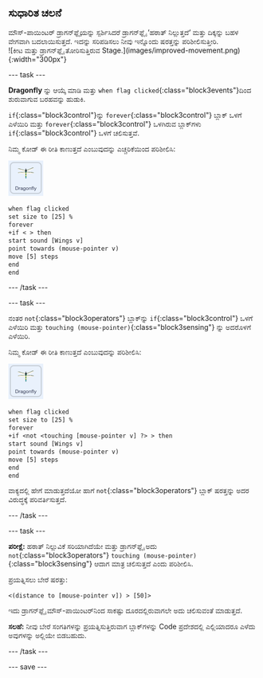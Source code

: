 ## ಸುಧಾರಿತ ಚಲನೆ

<div style="display: flex; flex-wrap: wrap">
<div style="flex-basis: 200px; flex-grow: 1; margin-right: 15px;">
ಮೌಸ್-ಪಾಯಿಂಟರ್‌ ಡ್ರಾಗನ್‌ಫ್ಲೈಯನ್ನು ಸ್ಪರ್ಶಿಸಿದರೆ ಡ್ರಾಗನ್‌ಫ್ಲೈ ʼಹಠಾತ್‌ ನಿಲ್ಲುತ್ತದೆʼ ಮತ್ತು ದಿಕ್ಕನ್ನು ಬಹಳ ವೇಗವಾಗಿ ಬದಲಾಯಿಸುತ್ತದೆ. ಇದನ್ನು ಸರಿಪಡಿಸಲು ನೀವು ಇನ್ನೊಂದು ಷರತ್ತನ್ನು ಪರಿಶೀಲಿಸುತ್ತೀರಿ.
</div>
<div>
![ಕೀಟ ಮತ್ತು ಡ್ರಾಗನ್‌ಫ್ಲೈ ತೋರಿಸುತ್ತಿರುವ Stage.](images/improved-movement.png){:width="300px"}
</div>
</div>

--- task ---

**Dragonfly** ನ್ನು ಆಯ್ಕೆ ಮಾಡಿ ಮತ್ತು `when flag clicked`{:class="block3events"}ದಿಂದ ಶುರುವಾಗುವ ಬರಹವನ್ನು ಹುಡುಕಿ.

`if`{:class="block3control"}ನ್ನು `forever`{:class="block3control"} ಬ್ಲಾಕ್‌ ಒಳಗೆ ಎಳೆಯಿರಿ ಮತ್ತು `forever`{:class="block3control"} ಒಳಗಿರುವ ಬ್ಲಾಕ್‌ಗಳು `if`{:class="block3control"} ಒಳಗೆ ಚಲಿಸುತ್ತವೆ.

ನಿಮ್ಮ ಕೋಡ್ ಈ ರೀತಿ ಕಾಣುತ್ತದೆ ಎಂಬುವುದನ್ನು ಎಚ್ಚರಿಕೆಯಿಂದ ಪರಿಶೀಲಿಸಿ:

![](images/dragonfly-icon.png)

```blocks3
when flag clicked
set size to [25] %
forever
+if < > then
start sound [Wings v]
point towards (mouse-pointer v)
move [5] steps
end
end
```
--- /task ---

--- task ---

ನಂತರ `not`{:class="block3operators"} ಬ್ಲಾಕ್‌ನ್ನು `if`{:class="block3control"} ಒಳಗೆ ಎಳೆಯಿರಿ ಮತ್ತು `touching (mouse-pointer)`{:class="block3sensing"} ನ್ನು ಅದರೊಳಗೆ ಎಳೆಯಿರಿ.

ನಿಮ್ಮ ಕೋಡ್ ಈ ರೀತಿ ಕಾಣುತ್ತದೆ ಎಂಬುವುದನ್ನು ಪರಿಶೀಲಿಸಿ:

![](images/dragonfly-icon.png)

```blocks3
when flag clicked
set size to [25] %
forever
+if <not <touching [mouse-pointer v] ?> > then
start sound [Wings v]
point towards (mouse-pointer v)
move [5] steps
end
end
```

ವಾಕ್ಯದಲ್ಲಿ ಹೇಗೆ ಮಾಡುತ್ತದೆಯೋ ಹಾಗೆ `not`{:class="block3operators"} ಬ್ಲಾಕ್‌ ಷರತ್ತನ್ನು ಅದರ ವಿರುದ್ಧಕ್ಕೆ ಪರಿವರ್ತಿಸುತ್ತದೆ.

--- /task ---

--- task ---

**ಪರೀಕ್ಷೆ:** ಹಠಾತ್ ನಿಲ್ಲುವಿಕೆ ಸರಿಯಾಗಿದೆಯೇ ಮತ್ತು ಡ್ರಾಗನ್‌ಫ್ಲೈ ಅದು `not`{:class="block3operators"} `touching (mouse-pointer)`{:class="block3sensing"} ಆದಾಗ ಮಾತ್ರ ಚಲಿಸುತ್ತದೆ ಎಂದು ಪರಿಶೀಲಿಸಿ.

ಪ್ರಯತ್ನಿಸಲು ಬೇರೆ ಷರತ್ತು:

```blocks3
<(distance to [mouse-pointer v]) > [50]>
```

ಇದು ಡ್ರಾಗನ್‌ಫ್ಲೈ ಮೌಸ್-ಪಾಯಿಂಟರ್‌ನಿಂದ ಸಾಕಷ್ಟು ದೂರದಲ್ಲಿರುವಾಗಲೇ ಅದು ಚಲಿಸುವಂತೆ ಮಾಡುತ್ತದೆ.

**ಸಲಹೆ:** ನೀವು ಬೇರೆ ಸಂಗತಿಗಳನ್ನು ಪ್ರಯತ್ನಿಸುತ್ತಿರುವಾಗ ಬ್ಲಾಕ್‌ಗಳನ್ನು Code ಪ್ರದೇಶದಲ್ಲಿ ಎಲ್ಲಿಯಾದರೂ ಎಳೆದು ಅವುಗಳನ್ನು ಅಲ್ಲಿಯೇ ಬಿಡಬಹುದು.

--- /task ---

--- save ---
